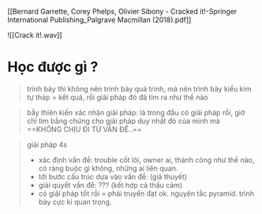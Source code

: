 [[Bernard Garrette, Corey Phelps, Olivier Sibony - Cracked it!-Springer International Publishing_Palgrave Macmillan (2018).pdf]]

![[Crack it!.wav]] 

# Học được gì ?
> trình bày thì không nên trình bày quá trình, mà nên trình bày kiểu kim tự tháp = kết quả, rồi giải pháp đó đã tìm ra như thế nào

> bẫy thiên kiến xác nhận giải pháp: là trong đầu có giải pháp rồi, giờ chỉ tìm bằng chứng cho giải pháp duy nhất đó của mình mà ==KHÔNG CHỊU ĐI TỪ VẤN ĐỀ..==

> giải pháp 4s
> - xác định vấn đề: trouble cốt lõi, owner ai, thành công như thế nào, có ràng buộc gì không, những ai liên quan.
> - tới bước cấu trúc dựa vào vấn đề:  (giả thuyết)
> - giải quyết vấn đề: ??? (kết hợp cả thấu cảm)
> - có giải pháp tốt rồi = phải truyền đạt ok. nguyên tắc pyramid. trình bày cực kì quan trọng. 

